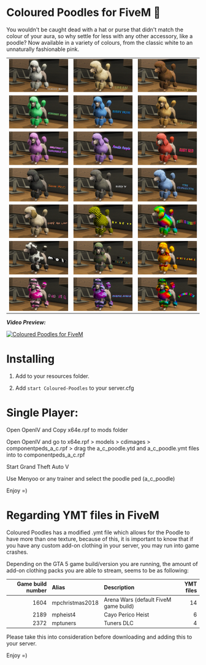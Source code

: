 # Coloured Poodles for FiveM 🐩

You wouldn't be caught dead with a hat or purse that didn't match the colour of your aura, so why settle for less with any other accessory, like a poodle? Now available in a variety of colours, from the classic white to an unnaturally fashionable pink.

| | | |
|-|-|-|
| <img src="screenshots/a.jpg" width="250"> | <img src="screenshots/b.jpg" width="250"> | <img src="screenshots/c.jpg" width="250"> |
| <img src="screenshots/d.jpg" width="250"> | <img src="screenshots/e.jpg" width="250"> | <img src="screenshots/f.jpg" width="250"> |
| <img src="screenshots/g.jpg" width="250"> | <img src="screenshots/h.jpg" width="250"> | <img src="screenshots/i.jpg" width="250"> |
| <img src="screenshots/j.jpg" width="250"> | <img src="screenshots/k.jpg" width="250"> | <img src="screenshots/l.jpg" width="250"> |
| <img src="screenshots/m.jpg" width="250"> | <img src="screenshots/n.jpg" width="250"> | <img src="screenshots/o.jpg" width="250"> |
| <img src="screenshots/p.jpg" width="250"> | <img src="screenshots/q.jpg" width="250"> | <img src="screenshots/r.jpg" width="250"> |
| <img src="screenshots/s.jpg" width="250"> | <img src="screenshots/t.jpg" width="250"> | <img src="screenshots/u.jpg" width="250"> |

_**Video Preview:**_

[![Coloured Poodles for FiveM](https://img.youtube.com/vi/kY5PXWjstZE/0.jpg)](https://www.youtube.com/watch?v=kY5PXWjstZE)

# Installing

1. Add to your resources folder.

2. Add `start Coloured-Poodles` to your server.cfg


# Single Player:

Open OpenIV and Copy x64e.rpf to mods folder

Open OpenIV and go to x64e.rpf > models > cdimages > componentpeds_a_c.rpf > drag the a_c_poodle.ytd and a_c_poodle.ymt files into to componentpeds_a_c.rpf

Start Grand Theft Auto V

Use Menyoo or any trainer and select the poodle ped (a_c_poodle)

Enjoy =)

# Regarding YMT files in FiveM

Coloured Poodles has a modified .ymt file which allows for the Poodle to have more than one texture, because of this, it is important to know that if you have any custom add-on clothing in your server, you may run into game crashes.

Depending on the GTA 5 game build/version you are running, the amount of add-on clothing packs you are able to stream, seems to be as following:

| Game build number | Alias           | Description                           | YMT files |
|------------------:|:----------------|:--------------------------------------|----------:|
|              1604 | mpchristmas2018 | Arena Wars (default FiveM game build) |        14 |
|              2189 | mpheist4        | Cayo Perico Heist                     |         6 |
|              2372 | mptuners        | Tuners DLC                            |         4 |

Please take this into consideration before downloading and adding this to your server.



Enjoy =)
